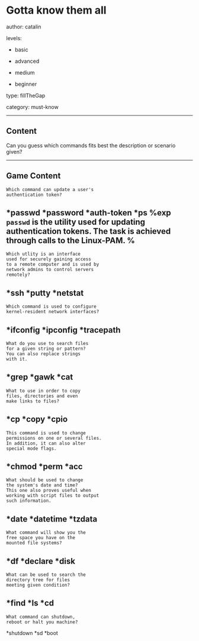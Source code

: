 # Gotta know them all
author: catalin

levels:

  - basic

  - advanced

  - medium

  - beginner

type: fillTheGap

category: must-know

---
## Content

Can you guess which commands fits best the description or scenario given?

---
## Game Content

```
Which command can update a user's
authentication token?
```
*passwd
*password
*auth-token
*ps
%exp
`passwd` is the utility used for updating authentication tokens. The task is achieved through calls to the Linux-PAM.
%
---
```
Which utlity is an interface
used for securely gaining access
to a remote computer and is used by
network admins to control servers
remotely?
```
*ssh
*putty
*netstat
---
```
Which command is used to configure
kernel-resident network interfaces?
```
*ifconfig
*ipconfig
*tracepath
---
```
What do you use to search files
for a given string or pattern?
You can also replace strings
with it.
```
*grep
*gawk
*cat
---
```
What to use in order to copy
files, directories and even
make links to files?
```
*cp
*copy
*cpio
---
```
This command is used to change
permissions on one or several files.
In addition, it can also alter
special mode flags.
```
*chmod
*perm
*acc
---
```
What should be used to change
the system's date and time?
This one also proves useful when
working with script files to output
such information.
```
*date
*datetime
*tzdata
---
```
What command will show you the
free space you have on the
mounted file systems?
```
*df
*declare
*disk
---
```
What can be used to search the
directory tree for files
meeting given condition?
```
*find
*ls
*cd
---
```
What command can shutdown,
reboot or halt you machine?
```
*shutdown
*sd
*boot
